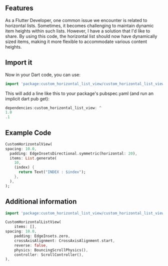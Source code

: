 ## Features

As a Flutter Developer, one common issue we encounter is related to horizontal lists. Sometimes, 
it becomes challenging to maintain dynamic item heights within such lists. However, 
I have a solution that I'd like to share. By using this code, the horizontal 
list should now have dynamically sized items, making it more flexible to accommodate various 
content heights.

## Import it
Now in your Dart code, you can use:
```dart
import 'package:custom_horizontal_list_view/custom_horizontal_list_view.dart';
```

This will add a line like this to your package's pubspec.yaml (and run an implicit dart pub get):

```dart
dependencies:custom_horizontal_list_view: ^
1.0
.1
```

## Example Code

```dart
CustomHorizontalView(
spacing: 10.0,
  padding: EdgeInsetsDirectional.symmetric(horizontal: 20),
  items: List.generate(
    10,
    (index) {
      return Text("INDEX : $index");
    },
  ),
);
```

## Additional information
```dart
import 'package:custom_horizontal_list_view/custom_horizontal_list_view.dart';

CustomHorizontalListView(
    items: [],
spacing: 10.0,
    padding: EdgeInsets.zero,
    crossAxisAlignment: CrossAxisAlignment.start,
    reverse: false,
    physics: BouncingScrollPhysics(),
    controller: ScrollController(),
),
```